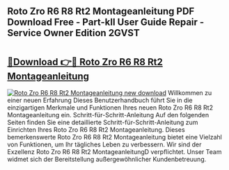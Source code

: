 ## Roto Zro R6 R8 Rt2 Montageanleitung PDF Download Free - Part-klI User Guide Repair - Service Owner Edition 2GVST

# <h2><a href="http://df8y9w.blite.top/?on=Roto+Zro+R6+R8+Rt2+Montageanleitung">🔗Download 👉🔴 Roto Zro R6 R8 Rt2 Montageanleitung</a></h2>

[![Roto Zro R6 R8 Rt2 Montageanleitung new download](https://i.imgur.com/lujVjoI.png)](http://df8y9w.blite.top/?on=Roto+Zro+R6+R8+Rt2+Montageanleitung)
Willkommen zu einer neuen Erfahrung Dieses Benutzerhandbuch führt Sie in die einzigartigen Merkmale und Funktionen Ihres neuen Roto Zro R6 R8 Rt2 Montageanleitung ein. Schritt-für-Schritt-Anleitung Auf den folgenden Seiten finden Sie eine detaillierte Schritt-für-Schritt-Anleitung zum Einrichten Ihres Roto Zro R6 R8 Rt2 Montageanleitung. Dieses bemerkenswerte Roto Zro R6 R8 Rt2 Montageanleitung bietet eine Vielzahl von Funktionen, um Ihr tägliches Leben zu verbessern. Wir sind der Exzellenz Roto Zro R6 R8 Rt2 MontageanleitungD verpflichtet. Unser Team widmet sich der Bereitstellung außergewöhnlicher Kundenbetreuung.
